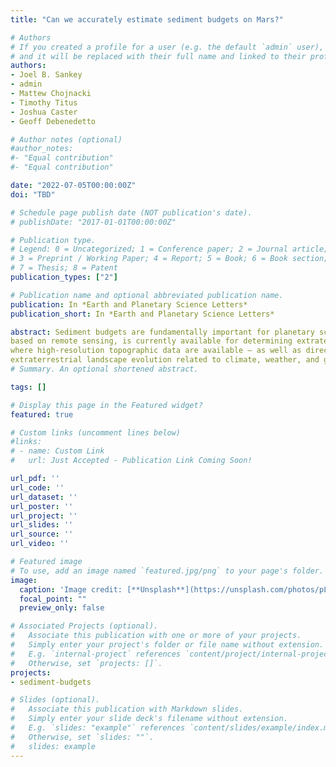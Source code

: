 ```yaml
---
title: "Can we accurately estimate sediment budgets on Mars?"

# Authors
# If you created a profile for a user (e.g. the default `admin` user), write the username (folder name) here 
# and it will be replaced with their full name and linked to their profile.
authors:
- Joel B. Sankey
- admin
- Mattew Chojnacki
- Timothy Titus
- Joshua Caster
- Geoff Debenedetto

# Author notes (optional)
#author_notes:
#- "Equal contribution"
#- "Equal contribution"

date: "2022-07-05T00:00:00Z"
doi: "TBD"

# Schedule page publish date (NOT publication's date).
# publishDate: "2017-01-01T00:00:00Z"

# Publication type.
# Legend: 0 = Uncategorized; 1 = Conference paper; 2 = Journal article;
# 3 = Preprint / Working Paper; 4 = Report; 5 = Book; 6 = Book section;
# 7 = Thesis; 8 = Patent
publication_types: ["2"]

# Publication name and optional abbreviated publication name.
publication: In *Earth and Planetary Science Letters*
publication_short: In *Earth and Planetary Science Letters*

abstract: Sediment budgets are fundamentally important for planetary science. However, only one primary method,
based on remote sensing, is currently available for determining extraterrestrial sediment budgets. For determining sediment budgets on Earth, both in-situ and remote sensing methods are available. Despite the widespread use of the two methods, there has been surprisingly little research on how well the sediment budgets produced by these two approaches reconcile with one another, which highlights the lack of quantitative understanding of errors for sediment budgets measured with remote sensing in planetary research. Therefore, there is a general need to expand our knowledge of sediment budgets. Here we use a background review and analog case study of an aeolian dunefield in Grand Canyon, Earth to frame a path forward for addressing shortcomings of remote sensing sediment budgets on Mars. We estimate a 53% percent difference in the sediment budget determined with remote sensing relative to in-situ methods for a simple endmember scenario of a dunefield within a unimodal wind directional regime and no external sediment supply. However, when we incorporated key sources of uncertainty in remote sensing change detection following methods commonly used by geomorphologists on Earth, the estimates of sediment budget differences relative to the in-situ method spanned a much larger range, from 3% to 138%. Our case study also suggests that sediment budget errors could be much larger under more complex wind direction, sediment supply, and physiographic settings, and that variability in those landscape characteristics might be used to better estimate errors for dunefield sediment budgets. We conclude that by comparing sediment budgets derived from in-situ measurements of sediment fluxes and from remote sensing measurements at many more analog sites on Earth, the aeolian research community, and the geomorphology discipline, could gain an understanding of the errors of the remote sensing method, which is used by investigators on other planetary bodies such as Mars. This could improve the ability to quantify sediment budgets on Mars – and, in the future, other planetary environments
where high-resolution topographic data are available – as well as directly improve our ability to interpret
extraterrestrial landscape evolution related to climate, weather, and geologic history.
# Summary. An optional shortened abstract.

tags: []

# Display this page in the Featured widget?
featured: true

# Custom links (uncomment lines below)
#links:
# - name: Custom Link
#   url: Just Accepted - Publication Link Coming Soon!

url_pdf: ''
url_code: ''
url_dataset: ''
url_poster: ''
url_project: ''
url_slides: ''
url_source: ''
url_video: ''

# Featured image
# To use, add an image named `featured.jpg/png` to your page's folder. 
image:
  caption: 'Image credit: [**Unsplash**](https://unsplash.com/photos/pLCdAaMFLTE)'
  focal_point: ""
  preview_only: false

# Associated Projects (optional).
#   Associate this publication with one or more of your projects.
#   Simply enter your project's folder or file name without extension.
#   E.g. `internal-project` references `content/project/internal-project/index.md`.
#   Otherwise, set `projects: []`.
projects:
- sediment-budgets

# Slides (optional).
#   Associate this publication with Markdown slides.
#   Simply enter your slide deck's filename without extension.
#   E.g. `slides: "example"` references `content/slides/example/index.md`.
#   Otherwise, set `slides: ""`.
#   slides: example
---
```

